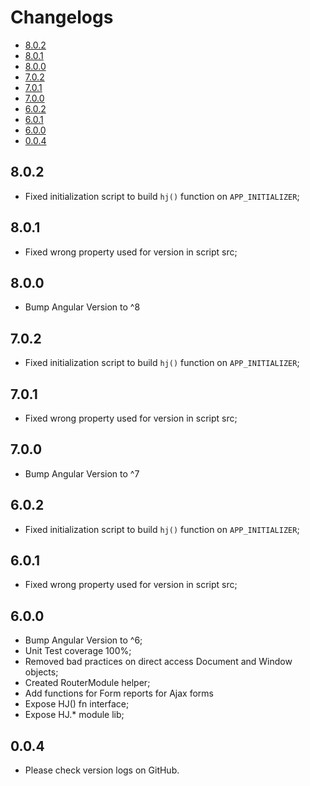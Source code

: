 # Changelogs

* [8.0.2](#8.0.2)
* [8.0.1](#8.0.1)
* [8.0.0](#8.0.0)
* [7.0.2](#7.0.2)
* [7.0.1](#7.0.1)
* [7.0.0](#7.0.0)
* [6.0.2](#6.0.2)
* [6.0.1](#6.0.1)
* [6.0.0](#6.0.0)
* [0.0.4](#0.0.4)

## 8.0.2

* Fixed initialization script to build `hj()` function on `APP_INITIALIZER`;

## 8.0.1

* Fixed wrong property used for version in script src;

## 8.0.0

* Bump Angular Version to ^8

## 7.0.2

* Fixed initialization script to build `hj()` function on `APP_INITIALIZER`;

## 7.0.1

* Fixed wrong property used for version in script src;

## 7.0.0

* Bump Angular Version to ^7

## 6.0.2

* Fixed initialization script to build `hj()` function on `APP_INITIALIZER`;

## 6.0.1

* Fixed wrong property used for version in script src;

## 6.0.0

* Bump Angular Version to ^6;
* Unit Test coverage 100%;
* Removed bad practices on direct access Document and Window objects;
* Created RouterModule helper;
* Add functions for Form reports for Ajax forms
* Expose HJ() fn interface;
* Expose HJ.* module lib;

## 0.0.4

* Please check version logs on GitHub.